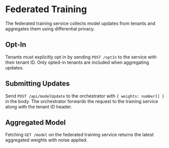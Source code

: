 # Federated Training

The federated training service collects model updates from tenants and aggregates them using differential privacy.

## Opt-In
Tenants must explicitly opt in by sending `POST /optIn` to the service with their tenant ID. Only opted-in tenants are included when aggregating updates.

## Submitting Updates
Send `POST /api/modelUpdate` to the orchestrator with `{ weights: number[] }` in the body. The orchestrator forwards the request to the training service along with the tenant ID header.

## Aggregated Model
Fetching `GET /model` on the federated training service returns the latest aggregated weights with noise applied.
